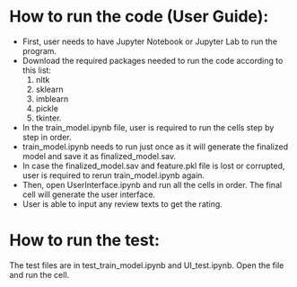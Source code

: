 # How to run the code (User Guide):
- First, user needs to have Jupyter Notebook or Jupyter Lab to run the program.
- Download the required packages needed to run the code according to this list:
	1. nltk
	2. sklearn
	3. imblearn
	4. pickle
	5. tkinter.
- In the train_model.ipynb file, user is required to run the cells step by step in order.
- train_model.ipynb needs to run just once as it will generate the finalized model and save it
as finalized_model.sav. 
- In case the finalized_model.sav and feature.pkl file is lost or corrupted, 
user is required to rerun train_model.ipynb again.
- Then, open UserInterface.ipynb and run all the cells in order. The final cell will generate the
user interface. 
- User is able to input any review texts to get the rating. 

# How to run the test:
The test files are in test_train_model.ipynb and UI_test.ipynb.
Open the file and run the cell.

 	
	
	
	
	
	
	

